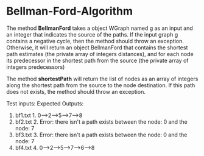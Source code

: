 # Bellman-Ford-Algorithm

The method **BellmanFord** takes a object WGraph named g as an input and an integer that indicates the source of the paths. If the input graph g contains a negative cycle, then the method should throw an exception. Otherwise, it will return an object BellmanFord that contains the shortest path estimates (the private array of integers distances), and for each node its predecessor in the shortest path from the source (the private array of integers predecessors)

The method **shortestPath** will return the list of nodes as an array of integers along the
shortest path from the source to the node destination. If this path does not exists, the method
should throw an exception.

Test inputs:              Expected Outputs: 
1. bf1.txt                1. 0-->2-->5-->7-->8
2. bf2.txt                2. Error: there isn't a path exists between the node: 0 and the node: 7
3. bf3.txt                3. Error: there isn't a path exists between the node: 0 and the node: 7
4. bf4.txt                4. 0-->2-->5-->7-->6-->8




